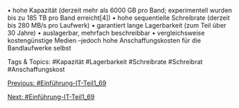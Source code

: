 • hohe Kapazität (derzeit mehr als 6000 GB pro Band; experimentell wurden bis zu 185 TB pro Band erreicht[4])
• hohe sequentielle Schreibrate (derzeit bis 280 MB/s pro Laufwerk)
• garantiert lange Lagerbarkeit (zum Teil über 30 Jahre)
• auslagerbar, mehrfach beschreibbar
• vergleichsweise kostengünstige Medien –jedoch hohe Anschaffungskosten für die Bandlaufwerke selbst

   Tags & Topics:
   #Kapazität
   #Lagerbarkeit
   #Schreibrate
   #Schreibrat
   #Anschaffungskost

[Previous: #Einführung-IT-Teil1_69](Einführung-IT-Teil1_69.md)

[Next: #Einführung-IT-Teil1_69](Einführung-IT-Teil1_69.md)